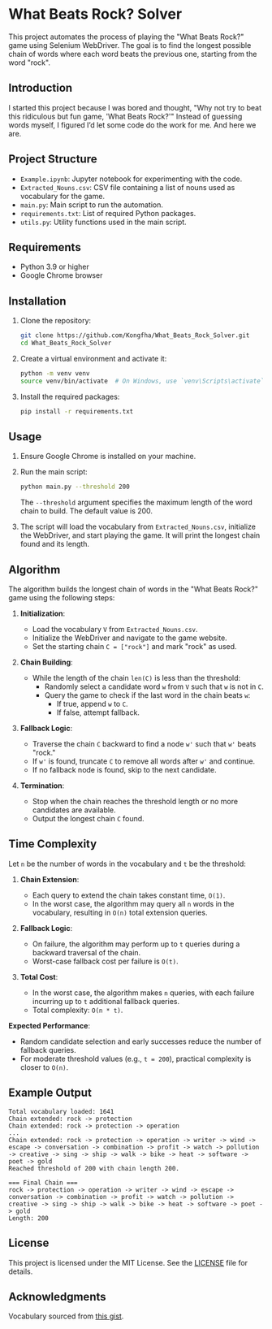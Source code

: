 # What Beats Rock? Solver
This project automates the process of playing the "What Beats Rock?" game using Selenium WebDriver. The goal is to find the longest possible chain of words where each word beats the previous one, starting from the word "rock".
## Introduction

I started this project because I was bored and thought, "Why not try to beat this ridiculous but fun game, 'What Beats Rock?'" Instead of guessing words myself, I figured I’d let some code do the work for me. And here we are.



## Project Structure

- `Example.ipynb`: Jupyter notebook for experimenting with the code.
- `Extracted_Nouns.csv`: CSV file containing a list of nouns used as vocabulary for the game.
- `main.py`: Main script to run the automation.
- `requirements.txt`: List of required Python packages.
- `utils.py`: Utility functions used in the main script.

## Requirements

- Python 3.9 or higher
- Google Chrome browser

## Installation

1. Clone the repository:
    ```sh
    git clone https://github.com/Kongfha/What_Beats_Rock_Solver.git
    cd What_Beats_Rock_Solver
    ```

2. Create a virtual environment and activate it:
    ```sh
    python -m venv venv
    source venv/bin/activate  # On Windows, use `venv\Scripts\activate`
    ```

3. Install the required packages:
    ```sh
    pip install -r requirements.txt
    ```

## Usage

1. Ensure Google Chrome is installed on your machine.

2. Run the main script:
    ```sh
    python main.py --threshold 200
    ```

    The `--threshold` argument specifies the maximum length of the word chain to build. The default value is 200.

3. The script will load the vocabulary from `Extracted_Nouns.csv`, initialize the WebDriver, and start playing the game. It will print the longest chain found and its length.

## Algorithm

The algorithm builds the longest chain of words in the "What Beats Rock?" game using the following steps:

1. **Initialization**:
    - Load the vocabulary `V` from `Extracted_Nouns.csv`.
    - Initialize the WebDriver and navigate to the game website.
    - Set the starting chain `C = ["rock"]` and mark "rock" as used.

2. **Chain Building**:
    - While the length of the chain `len(C)` is less than the threshold:
        - Randomly select a candidate word `w` from `V` such that `w` is not in `C`.
        - Query the game to check if the last word in the chain beats `w`:
            - If true, append `w` to `C`.
            - If false, attempt fallback.

3. **Fallback Logic**:
    - Traverse the chain `C` backward to find a node `w'` such that `w'` beats "rock."
    - If `w'` is found, truncate `C` to remove all words after `w'` and continue.
    - If no fallback node is found, skip to the next candidate.

4. **Termination**:
    - Stop when the chain reaches the threshold length or no more candidates are available.
    - Output the longest chain `C` found.

## Time Complexity

Let `n` be the number of words in the vocabulary and `t` be the threshold:

1. **Chain Extension**:
    - Each query to extend the chain takes constant time, `O(1)`.
    - In the worst case, the algorithm may query all `n` words in the vocabulary, resulting in `O(n)` total extension queries.

2. **Fallback Logic**:
    - On failure, the algorithm may perform up to `t` queries during a backward traversal of the chain.
    - Worst-case fallback cost per failure is `O(t)`.

3. **Total Cost**:
    - In the worst case, the algorithm makes `n` queries, with each failure incurring up to `t` additional fallback queries.
    - Total complexity: `O(n * t)`.

**Expected Performance**:
- Random candidate selection and early successes reduce the number of fallback queries.
- For moderate threshold values (e.g., `t = 200`), practical complexity is closer to `O(n)`.

## Example Output

```
Total vocabulary loaded: 1641
Chain extended: rock -> protection
Chain extended: rock -> protection -> operation
...
Chain extended: rock -> protection -> operation -> writer -> wind -> escape -> conversation -> combination -> profit -> watch -> pollution -> creative -> sing -> ship -> walk -> bike -> heat -> software -> poet -> gold
Reached threshold of 200 with chain length 200.

=== Final Chain ===
rock -> protection -> operation -> writer -> wind -> escape -> conversation -> combination -> profit -> watch -> pollution -> creative -> sing -> ship -> walk -> bike -> heat -> software -> poet -> gold
Length: 200
```

## License

This project is licensed under the MIT License. See the [LICENSE](LICENSE) file for details.

## Acknowledgments

Vocabulary sourced from [this gist](https://gist.github.com/brookhong/439618b68adbcaef6e8a).

